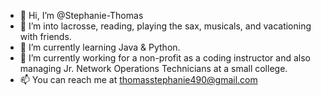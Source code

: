 - 👋 Hi, I’m @Stephanie-Thomas  
- 👀 I’m into lacrosse, reading, playing the sax, musicals, and vacationing with friends.  
- 🌱 I’m currently learning Java & Python.  
- 💞 I’m currently working for a non-profit as a coding instructor and also managing Jr. Network Operations Technicians at a small college.  
- 📫 You can reach me at thomasstephanie490@gmail.com


<!---
Stephanie-Thomas/Stephanie-Thomas is a ✨ special ✨ repository because its `README.md` (this file) appears on your GitHub profile.
You can click the Preview link to take a look at your changes.
--->
